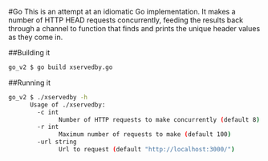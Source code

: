 #Go
This is an attempt at an idiomatic Go implementation. It makes a number of HTTP HEAD requests concurrently, feeding the results back through a channel to function that finds and prints the unique header values as they come in.

##Building it
````sh
go_v2 $ go build xservedby.go
````

##Running it
````sh
go_v2 $ ./xservedby -h
      Usage of ./xservedby:
        -c int
              Number of HTTP requests to make concurrently (default 8)
        -r int
              Maximum number of requests to make (default 100)
        -url string
              Url to request (default "http://localhost:3000/")
````